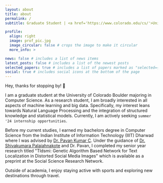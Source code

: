 ```yaml
---
layout: about
title: about
permalink: /
subtitle: Graduate Student | <a href='https://www.colorado.edu/cs/'>University of Colorado Boulder</a>

profile:
  align: right
  image: prof_pic.jpg
  image_circular: false # crops the image to make it circular
  more_info: >

news: false # includes a list of news items
latest_posts: false # includes a list of the newest posts
selected_papers: true # includes a list of papers marked as "selected={true}"
social: true # includes social icons at the bottom of the page
---
```


Hey, thanks for stopping by! 👋

I am a graduate student at the University of Colorado Boulder majoring in Computer Science.
As a research student, I am broadly interested in all aspects of machine learning and big data. Specifically, my interest leans towards Natural Language Processing and the integration of structured knowledge and statistical models. Currently, I am actively seeking `summer '24 internship opportunities`.

Before my current studies, I earned my bachelors degree in Computer Science from the Indian Institute of Information Technology (IIIT) Dharwad where I was advised by [Dr. Pavan Kumar C](https://iiitdwd.irins.org/profile/102752). Under the guidance of [Dr. Shivakumara Palaiahnakote](https://www.salford.ac.uk/our-staff/shivakumara-palaiahnakote) and Dr. Pavan, I completed my senior year research titled "Tldsmi: Genetic Algorithm Based Network for Text Localization in Distorted Social Media Images" which is available as a preprint at the Social Science Research Network.

Outside of academia, I enjoy staying active with sports and exploring new destinations through travel.
